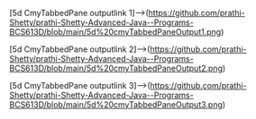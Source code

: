 [5d CmyTabbedPane outputlink 1]-->(https://github.com/prathi-Shetty/prathi-Shetty-Advanced-Java--Programs-BCS613D/blob/main/5d%20cmyTabbedPaneOutput1.png)

[5d CmyTabbedPane outputlink 2]-->(https://github.com/prathi-Shetty/prathi-Shetty-Advanced-Java--Programs-BCS613D/blob/main/5d%20cmyTabbedPaneOutput2.png)

[5d CmyTabbedPane outputlink 3]-->(https://github.com/prathi-Shetty/prathi-Shetty-Advanced-Java--Programs-BCS613D/blob/main/5d%20cmyTabbedPaneOutput3.png)
